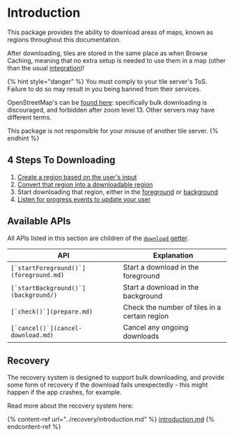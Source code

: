 # Introduction

This package provides the ability to download areas of maps, known as regions throughout this documentation.

After downloading, tiles are stored in the same place as when Browse Caching, meaning that no extra setup is needed to use them in a map (other than the usual [integration](../usage/integration.md))!

{% hint style="danger" %}
You must comply to your tile server's ToS. Failure to do so may result in you being banned from their services.

OpenStreetMap's can be [found here](https://operations.osmfoundation.org/policies/tiles): specifically bulk downloading is discouraged, and forbidden after zoom level 13. Other servers may have different terms.

This package is not responsible for your misuse of another tile server.
{% endhint %}

## 4 Steps To Downloading

1. [Create a region based on the user's input](regions.md)
2. [Convert that region into a downloadable region](prepare.md)
3. Start downloading that region, either in the [foreground](foreground.md) or [background](background/)
4. [Listen for progress events to update your user](progress.md)

## Available APIs

All APIs listed in this section are children of the [`download` getter](../usage/roots-and-stores/download.md).

| API                                      | Explanation                                   |
| ---------------------------------------- | --------------------------------------------- |
| ``[`startForeground()`](foreground.md)`` | Start a download in the foreground            |
| ``[`startBackground()`](background/)``   | Start a download in the background            |
| ``[`check()`](prepare.md)``              | Check the number of tiles in a certain region |
| ``[`cancel()`](cancel-download.md)``     | Cancel any ongoing downloads                  |

## Recovery

The recovery system is designed to support bulk downloading, and provide some form of recovery if the download fails unexpectedly - this might happen if the app crashes, for example.

Read more about the recovery system here:

{% content-ref url="../recovery/introduction.md" %}
[introduction.md](../recovery/introduction.md)
{% endcontent-ref %}
